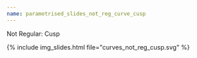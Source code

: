 ```yaml
---
name: parametrised_slides_not_reg_curve_cusp
---
```


Not Regular: Cusp

{% include img_slides.html file="curves_not_reg_cusp.svg" %}
